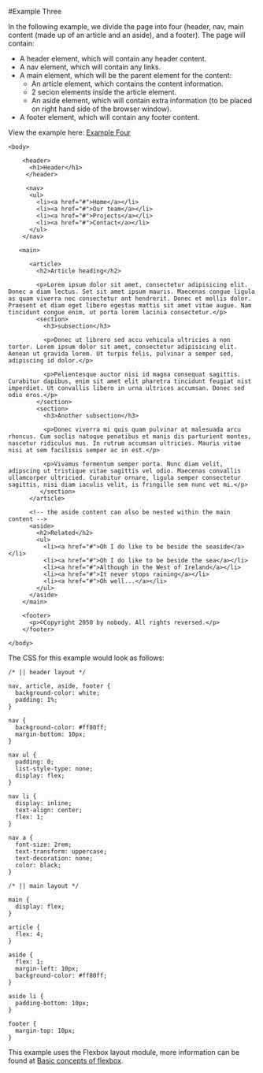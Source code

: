 #Example Three

In the following example, we divide the page into four (header, nav, main content (made up of an article and an aside), and a footer). The page will contain:

<ul>
<li> A header element, which will contain any header content.
<li> A nav element, which will contain any links. 
<li> A main element, which will be the parent element for the content:
<ul>
<li> An article element, which contains the content information.
<li> 2 secion elements inside the article element.
<li> An aside element, which will contain extra information (to be placed on right hand side of the browser window).
</ul>
<li> A footer element, which will contain any footer content.
</ul>

View the example here: <a href="archives/examples/flex/index.html" target="_ blank">Example Four</a>

```
<body>

    <header>
      <h1>Header</h1>
     </header>

     <nav>
      <ul>
        <li><a href="#">Home</a></li>
        <li><a href="#">Our team</a></li>
        <li><a href="#">Projects</a></li>
        <li><a href="#">Contact</a></li>
      </ul>
    </nav>

   <main>

      <article>
        <h2>Article heading</h2>

        <p>Lorem ipsum dolor sit amet, consectetur adipisicing elit. Donec a diam lectus. Set sit amet ipsum mauris. Maecenas congue ligula as quam viverra nec consectetur ant hendrerit. Donec et mollis dolor. Praesent et diam eget libero egestas mattis sit amet vitae augue. Nam tincidunt congue enim, ut porta lorem lacinia consectetur.</p>
        <section>
          <h3>subsection</h3>

          <p>Donec ut librero sed accu vehicula ultricies a non tortor. Lorem ipsum dolor sit amet, consectetur adipisicing elit. Aenean ut gravida lorem. Ut turpis felis, pulvinar a semper sed, adipiscing id dolor.</p>

          <p>Pelientesque auctor nisi id magna consequat sagittis. Curabitur dapibus, enim sit amet elit pharetra tincidunt feugiat nist imperdiet. Ut convallis libero in urna ultrices accumsan. Donec sed odio eros.</p>
        </section>
        <section>
          <h3>Another subsection</h3>

          <p>Donec viverra mi quis quam pulvinar at malesuada arcu rhoncus. Cum soclis natoque penatibus et manis dis parturient montes, nascetur ridiculus mus. In rutrum accumsan ultricies. Mauris vitae nisi at sem facilisis semper ac in est.</p>

          <p>Vivamus fermentum semper porta. Nunc diam velit, adipscing ut tristique vitae sagittis vel odio. Maecenas convallis ullamcorper ultricied. Curabitur ornare, ligula semper consectetur sagittis, nisi diam iaculis velit, is fringille sem nunc vet mi.</p>
         </section> 
	  </article>

      <!-- the aside content can also be nested within the main content -->
      <aside>
        <h2>Related</h2>
        <ul>
          <li><a href="#">Oh I do like to be beside the seaside</a></li>
          <li><a href="#">Oh I do like to be beside the sea</a></li>
          <li><a href="#">Although in the West of Ireland</a></li>
          <li><a href="#">It never stops raining</a></li>
          <li><a href="#">Oh well...</a></li>
        </ul>
      </aside>
    </main>
	
    <footer>
      <p>©Copyright 2050 by nobody. All rights reversed.</p>
    </footer>

</body>
```

The CSS for this example would look as follows:

```  
/* || header layout */

nav, article, aside, footer {
  background-color: white;
  padding: 1%;
}

nav {
  background-color: #ff80ff;
  margin-bottom: 10px;
}

nav ul {
  padding: 0;
  list-style-type: none;
  display: flex;
}

nav li {
  display: inline;
  text-align: center;
  flex: 1;
}

nav a {
  font-size: 2rem;
  text-transform: uppercase;
  text-decoration: none;
  color: black;
}

/* || main layout */

main {
  display: flex;
}

article {
  flex: 4;
}

aside {
  flex: 1;
  margin-left: 10px;
  background-color: #ff80ff;
}

aside li {
  padding-bottom: 10px;
}

footer {
  margin-top: 10px;
}
```
This example uses the Flexbox layout module, more information can be found at <a href = "https://developer.mozilla.org/en-US/docs/Web/CSS/CSS_Flexible_Box_Layout/Basic_Concepts_of_Flexbox" target = "_blank">
Basic concepts of flexbox</a>.

